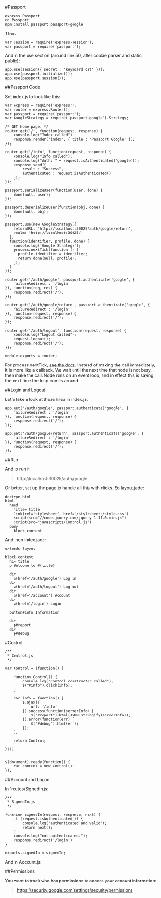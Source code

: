 #Passport

    express Passport
    cd Passport
    npm install passport passport-google

Then:

    var session = require('express-session');
    var passport = require('passport');

And in the use section (around line 50, after cookie parser and static public):

    app.use(session({ secret : 'keyboard cat' }));
    app.use(passport.initialize());
    app.use(passport.session());
    
    
##Passport Code

Set index.js to look like this:

```
var express = require('express');
var router = express.Router();
var passport = require('passport');
var GoogleStrategy = require('passport-google').Strategy;

/* GET home page. */
router.get('/', function(request, response) {
	console.log("Index called");
	response.render('index', { title : 'Passport Google' });
});

router.get('/info', function(request, response) {
	console.log("Info called");
	console.log("Auth: " + request.isAuthenticated('google'));
	response.send({
		result : "Success",
		authenticated : request.isAuthenticated()
	});
});

passport.serializeUser(function(user, done) {
	done(null, user);
});

passport.deserializeUser(function(obj, done) {
	done(null, obj);
});

passport.use(new GoogleStrategy({
    returnURL: 'http://localhost:30025/auth/google/return',
    realm: 'http://localhost:30025/'
  },
  function(identifier, profile, done) {
    console.log('Google Strategy');
    process.nextTick(function () {      
      profile.identifier = identifier;
      return done(null, profile);
    });
  }
));

router.get('/auth/google', passport.authenticate('google', {
	failureRedirect : '/login'
}), function(req, res) {
	response.redirect('/');
});

router.get('/auth/google/return', passport.authenticate('google', {
	failureRedirect : '/login'
}), function(request, response) {
	response.redirect('/');
});

router.get('/auth/logout', function(request, response) {
	console.log("Logout called");
	request.logout();
	response.redirect('/');
});

module.exports = router;
```

For process.nextTick, [see the docs][1]. Instead of making the call immediately, it is more like a callback. We wait until the next time that node is not busy, then make the call. Node runs on an event loop, and in effect this is saying the next time the loop comes around.

##Login and Logout

Let's take a look at these lines in index.js:

```
app.get('/auth/google', passport.authenticate('google', {
	failureRedirect : '/login'
}), function(request, response) {
	response.redirect('/');
});

app.get('/auth/google/return', passport.authenticate('google', {
	failureRedirect : '/login'
}), function(request, response) {
	response.redirect('/');
});
```

##Run

And to run it:

> http://localhost:30025/auth/google

Or better, set up the page to handle all this with clicks. So layout.jade:

```
doctype html
html
  head
    title= title
    link(rel='stylesheet', href='/stylesheets/style.css')
    script(src="//code.jquery.com/jquery-1.11.0.min.js")
    script(src="javascripts/Control.js")
  body
    block content
```

And then index.jade:

```
extends layout

block content
  h1= title
  p Welcome to #{title}
  
  div
    a(href='/auth/google') Log In
  div
    a(href='/auth/logout') Log out
  div
    a(href='/account') Account
  div
    a(href='/login') Login

  button#info Information
  
  div
    p#report
  div
    p#debug
```

#Control

```
/**
 * Control.js
 */

var Control = (function() {
	
	function Control() {
		console.log("Control constructor called");
		$("#info").click(info);
	}
	
	var info = function() {
		$.ajax({
			url: '/info'
		}).success(function(serverInfo) {
			$("#report").html(JSON.stringify(serverInfo));
		}).error(function(err) {
			$("#debug").html(err);
		});
	};
	
	return Control;
	
}());


$(document).ready(function() {
	var control = new Control();
});
```

##Account and Logon

In 'routes/SignedIn.js:

```
/**
 * SignedIn.js
 */

function signedIn(request, response, next) {
	if (request.isAuthenticated()) {
		console.log("authenticated and valid");
		return next();
	}
	console.log("not authenticated.");
	response.redirect('/login');
}

exports.signedIn = signedIn;
```

And in Account.js:


##Permissions

You want to track who has permissions to access your account information:

> https://security.google.com/settings/security/permissions


  [1]: http://nodejs.org/api/process.html#process_process_nexttick_callback